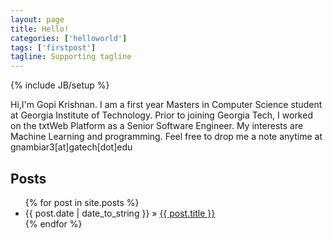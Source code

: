```yaml
---
layout: page
title: Hello!
categories: ['helloworld']
tags: ['firstpost']
tagline: Supporting tagline
---
```

{% include JB/setup %}

Hi,I'm Gopi Krishnan. I am a first year Masters in Computer Science student at Georgia Institute of Technology. Prior to joining Georgia Tech, I worked on the txtWeb Platform as a Senior Software Engineer. My interests are Machine Learning and programming. Feel free to drop me a note anytime at gnambiar3[at]gatech[dot]edu

## Posts


<ul class="posts">
  {% for post in site.posts %}
    <li><span>{{ post.date | date_to_string }}</span> &raquo; <a href="{{ BASE_PATH }}{{ post.url }}">{{ post.title }}</a></li>
  {% endfor %}
</ul>

